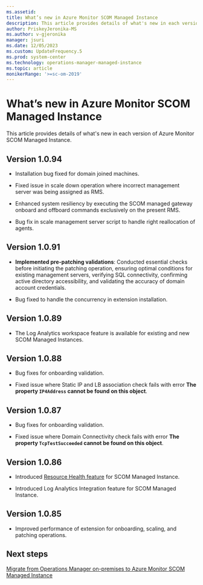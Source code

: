 ```yaml
---
ms.assetid: 
title: What’s new in Azure Monitor SCOM Managed Instance
description: This article provides details of what's new in each version of Azure Monitor SCOM Managed Instance.
author: PriskeyJeronika-MS
ms.author: v-gjeronika
manager: jsuri
ms.date: 12/05/2023
ms.custom: UpdateFrequency.5
ms.prod: system-center
ms.technology: operations-manager-managed-instance
ms.topic: article
monikerRange: '>=sc-om-2019'
---
```


# What’s new in Azure Monitor SCOM Managed Instance 

This article provides details of what's new in each version of Azure Monitor SCOM Managed Instance.

## Version 1.0.94 

- Installation bug fixed for domain joined machines.

- Fixed issue in scale down operation where incorrect management server was being assigned as RMS.

- Enhanced system resiliency by executing the SCOM managed gateway onboard and offboard commands exclusively on the present RMS.

- Bug fix in scale management server script to handle right reallocation of agents.

## Version 1.0.91

- **Implemented pre-patching validations**: Conducted essential checks before initiating the patching operation, ensuring optimal conditions for existing management servers, verifying SQL connectivity, confirming active directory accessibility, and validating the accuracy of domain account credentials.

- Bug fixed to handle the concurrency in extension installation.

## Version 1.0.89

- The Log Analytics workspace feature is available for existing and new SCOM Managed Instances.

## Version 1.0.88

- Bug fixes for onboarding validation.

- Fixed issue where Static IP and LB association check fails with error **The property `IP4Address` cannot be found on this object**.

## Version 1.0.87

- Bug fixes for onboarding validation.

- Fixed issue where Domain Connectivity check fails with error **The property `TcpTestSucceeded` cannot be found on this object**.

## Version 1.0.86

- Introduced [Resource Health feature](/azure/service-health/resource-health-overview?WT.mc_id=Portal-Microsoft_Azure_Health) for SCOM Managed Instance.

- Introduced Log Analytics Integration feature for SCOM Managed Instance.

## Version 1.0.85

- Improved performance of extension for onboarding, scaling, and patching operations.

## Next steps

[Migrate from Operations Manager on-premises to Azure Monitor SCOM Managed Instance](migrate-to-operations-manager-managed-instance.md)